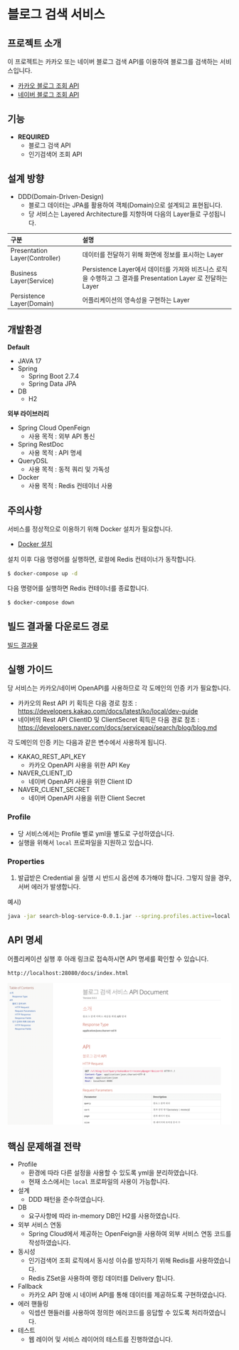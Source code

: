 블로그 검색 서비스
==================================

## 프로젝트 소개
이 프로젝트는 카카오 또는 네이버 블로그 검색 API를 이용하여 블로그를 검색하는 서비스입니다.
* [카카오 블로그 조회 API](https://developers.kakao.com/docs/latest/ko/daum-search/dev-guide#search-blog)
* [네이버 블로그 조회 API](https://developers.naver.com/docs/serviceapi/search/blog/blog.md)

## 기능
* **REQUIRED**
    * 블로그 검색 API
    * 인기검색어 조회 API

## 설계 방향
* DDD(Domain-Driven-Design)
    * 블로그 데이터는 JPA를 활용하여 객체(Domain)으로 설계되고 표현됩니다.
    * 당 서비스는 Layered Architecture를 지향하며 다음의 Layer들로 구성됩니다.

| 구분                              | 설명                                                                               |
|:--------------------------------|:---------------------------------------------------------------------------------|
| Presentation Layer(Controller)  | 데이터를 전달하기 위해 화면에 정보를 표시하는 Layer                                                  |
| Business Layer(Service)         | Persistence Layer에서 데이터를 가져와 비즈니스 로직을 수행하고 그 결과를 Presentation Layer 로 전달하는 Layer |
| Persistence Layer(Domain)       | 어플리케이션의 영속성을 구현하는 Layer                                                          |


## 개발환경
**Default**
* JAVA 17
* Spring
    * Spring Boot 2.7.4
    * Spring Data JPA
* DB
    * H2 

**외부 라이브러리**
* Spring Cloud OpenFeign
  * 사용 목적 : 외부 API 통신 
* Spring RestDoc 
  * 사용 목적 : API 명세
* QueryDSL 
  * 사용 목적 : 동적 쿼리 및 가독성
* Docker
  * 사용 목적 : Redis 컨테이너 사용
  
## **주의사항**
서비스를 정상적으로 이용하기 위해 Docker 설치가 필요합니다.
* [Docker 설치](https://docs.docker.com/desktop/install/mac-install/)

설치 이후 다음 명령어를 실행하면, 로컬에 Redis 컨테이너가 동작합니다.
``` bash
$ docker-compose up -d
```
다음 명령어를 실행하면 Redis 컨테이너를 종료합니다.
``` bash
$ docker-compose down
```

## 빌드 결과물 다운로드 경로

[빌드 결과물](https://github.com/junkyuCode/search-blog-service/releases/tag/v0.0.1)

## **실행 가이드**
당 서비스는 카카오/네이버 OpenAPI를 사용하므로 각 도메인의 인증 키가 필요합니다.

* 카카오의 Rest API 키 획득은 다음 경로 참조 : <https://developers.kakao.com/docs/latest/ko/local/dev-guide>
* 네이버의 Rest API ClientID 및 ClientSecret 획득은 다음 경로 참조 : <https://developers.naver.com/docs/serviceapi/search/blog/blog.md>

각 도메인의 인증 키는 다음과 같은 변수에서 사용하게 됩니다.
* KAKAO_REST_API_KEY
  * 카카오 OpenAPI 사용을 위한 API Key
* NAVER_CLIENT_ID
  * 네이버 OpenAPI 사용을 위한 Client ID
* NAVER_CLIENT_SECRET
  * 네이버 OpenAPI 사용을 위한 Client Secret

### Profile
* 당 서비스에서는 Profile 별로 yml을 별도로 구성하였습니다.
* 실행을 위해서 `local` 프로파일을 지원하고 있습니다.

### Properties
1) 발급받은 Credential 을 실행 시 반드시 옵션에 추가해야 합니다. 그렇지 않을 경우, 서버 에러가 발생합니다.

예시)
```bash
java -jar search-blog-service-0.0.1.jar --spring.profiles.active=local --KAKAO_REST_API_KEY={Your Rest API Key} --NAVER_CLIENT_ID={Your Rest API Client ID} --NAVER_CLIENT_SECRET={Your Rest API Client Secret}
```


## API 명세
어플리케이션 실행 후 아래 링크로 접속하시면 API 명세를 확인할 수 있습니다. 

```html
http://localhost:28080/docs/index.html
```

![img.png](img.png)

## 핵심 문제해결 전략
* Profile
    * 환경에 따라 다른 설정을 사용할 수 있도록 yml을 분리하였습니다.
    * 현재 소스에서는 `local` 프로파일의 사용이 가능합니다.
* 설계
    * DDD 패턴을 준수하였습니다.
* DB
    * 요구사항에 따라 in-memory DB인 H2를 사용하였습니다.
* 외부 서비스 연동
    * Spring Cloud에서 제공하는 OpenFeign을 사용하여 외부 서비스 연동 코드를 작성하였습니다.
* 동시성
    * 인기검색어 조회 로직에서 동시성 이슈를 방지하기 위해 Redis를 사용하였습니다.
    * Redis ZSet을 사용하여 랭킹 데이터를 Delivery 합니다.
* Fallback
    * 카카오 API 장애 시 네이버 API를 통해 데이터를 제공하도록 구현하였습니다.
* 에러 핸들링
    * 익셉션 핸들러를 사용하여 정의한 에러코드를 응답할 수 있도록 처리하였습니다.
* 테스트
    * 웹 레이어 및 서비스 레이어의 테스트를 진행하였습니다.
